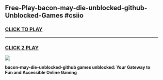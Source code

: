 
## Free-Play-bacon-may-die-unblocked-github-Unblocked-Games #csiio
<h3>
<a href="https://news.freeplayer.one?title=bacon-may-die-unblocked-github&ref=8M">CLICK TO PLAY</a></h3>
<hr>

<h3>
<a href="https://news.freeplayer.one?title=bacon-may-die-unblocked-github&ref=8M">CLICK 2 PLAY</a>
  
</h3>

<a href="https://news.freeplayer.one?title=bacon-may-die-unblocked-github&ref=8M"><img src="https://clearcache.store/games.png"></a>


**bacon-may-die-unblocked-github games unblocked: Your Gateway to Fun and Accessible Online Gaming**
